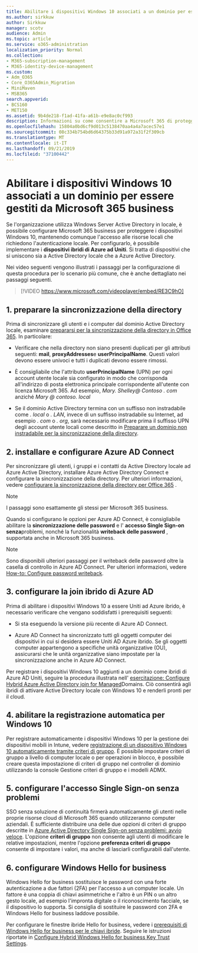 ```yaml
---
title: Abilitare i dispositivi Windows 10 associati a un dominio per essere gestiti da Microsoft 365 business
ms.author: sirkkuw
author: Sirkkuw
manager: scotv
audience: Admin
ms.topic: article
ms.service: o365-administration
localization_priority: Normal
ms.collection:
- M365-subscription-management
- M365-identity-device-management
ms.custom:
- Adm_O365
- Core_O365Admin_Migration
- MiniMaven
- MSB365
search.appverid:
- BCS160
- MET150
ms.assetid: 9b4de218-f1ad-41fa-a61b-e9e8ac0cf993
description: Informazioni su come consentire a Microsoft 365 di proteggere gli annunci locali con i dispositivi Windows 10.
ms.openlocfilehash: 15804a0bd6cf9d013c5138470aa4a4a7acec57e1
ms.sourcegitcommit: 08c334b754bd6d64375b33d91a972a31f2f309cb
ms.translationtype: MT
ms.contentlocale: it-IT
ms.lasthandoff: 09/21/2019
ms.locfileid: "37100442"
---
```

# <a name="enable-domain-joined-windows-10-devices-to-be-managed-by-microsoft-365-business"></a>Abilitare i dispositivi Windows 10 associati a un dominio per essere gestiti da Microsoft 365 business

Se l'organizzazione utilizza Windows Server Active Directory in locale, è possibile configurare Microsoft 365 business per proteggere i dispositivi Windows 10, mantenendo comunque l'accesso alle risorse locali che richiedono l'autenticazione locale.
Per configurarlo, è possibile implementare i **dispositivi ibridi di Azure ad Uniti**. Si tratta di dispositivi che si uniscono sia a Active Directory locale che a Azure Active Directory.

Nei video seguenti vengono illustrati i passaggi per la configurazione di questa procedura per lo scenario più comune, che è anche dettagliato nei passaggi seguenti.

> [!VIDEO https://www.microsoft.com/videoplayer/embed/RE3C9hO]
  

## <a name="1-prepare-for-directory-synchronization"></a>1. preparare la sincronizzazione della directory 

Prima di sincronizzare gli utenti e i computer dal dominio Active Directory locale, esaminare [prepararsi per la sincronizzazione della directory in Office 365](https://docs.microsoft.com/office365/enterprise/prepare-for-directory-synchronization). In particolare:

   - Verificare che nella directory non siano presenti duplicati per gli attributi seguenti: **mail**, **proxyAddresses**e **userPrincipalName**. Questi valori devono essere univoci e tutti i duplicati devono essere rimossi.
   
   - È consigliabile che l'attributo **userPrincipalName** (UPN) per ogni account utente locale sia configurato in modo che corrisponda all'indirizzo di posta elettronica principale corrispondente all'utente con licenza Microsoft 365. Ad esempio, *Mary. Shelley<span>@ Contoso<span> . com* anziché *Mary @ contoso. local*
   
   - Se il dominio Active Directory termina con un suffisso non instradabile come *. local* o *. LAN*, invece di un suffisso instradabile su Internet, ad esempio *. com* o *. org*, sarà necessario modificare prima il suffisso UPN degli account utente locali come descritto in [Preparare un dominio non instradabile per la sincronizzazione della directory](https://docs.microsoft.com/office365/enterprise/prepare-a-non-routable-domain-for-directory-synchronization). 

## <a name="2-install-and-configure-azure-ad-connect"></a>2. installare e configurare Azure AD Connect

Per sincronizzare gli utenti, i gruppi e i contatti da Active Directory locale ad Azure Active Directory, installare Azure Active Directory Connect e configurare la sincronizzazione della directory. Per ulteriori informazioni, vedere [configurare la sincronizzazione della directory per Office 365](https://support.office.com/article/1b3b5318-6977-42ed-b5c7-96fa74b08846) .

> [!NOTE]
> I passaggi sono esattamente gli stessi per Microsoft 365 business. 

Quando si configurano le opzioni per Azure AD Connect, è consigliabile abilitare la **sincronizzazione delle password** e l' **accesso Single Sign-on senza**problemi, nonché la funzionalità **writeback delle password** , supportata anche in Microsoft 365 business.

> [!NOTE]
> Sono disponibili ulteriori passaggi per il writeback delle password oltre la casella di controllo in Azure AD Connect. Per ulteriori informazioni, vedere [How-to: Configure password writeback](https://docs.microsoft.com/azure/active-directory/authentication/howto-sspr-writeback). 

## <a name="3-configure-hybrid-azure-ad-join"></a>3. configurare la join ibrido di Azure AD

Prima di abilitare i dispositivi Windows 10 a essere Uniti ad Azure ibrido, è necessario verificare che vengano soddisfatti i prerequisiti seguenti:

   - Si sta eseguendo la versione più recente di Azure AD Connect.

   - Azure AD Connect ha sincronizzato tutti gli oggetti computer dei dispositivi in cui si desidera essere Uniti AD Azure ibrido. Se gli oggetti computer appartengono a specifiche unità organizzative (OU), assicurarsi che le unità organizzative siano impostate per la sincronizzazione anche in Azure AD Connect.

Per registrare i dispositivi Windows 10 aggiunti a un dominio come ibridi di Azure AD Uniti, seguire la procedura illustrata nell' [esercitazione: Configure Hybrid Azure Active Directory join for Managed](https://docs.microsoft.com/azure/active-directory/devices/hybrid-azuread-join-managed-domains#configure-hybrid-azure-ad-join)Domains. Ciò consentirà agli ibridi di attivare Active Directory locale con Windows 10 e renderli pronti per il cloud.
    
## <a name="4-enable-automatic-enrollment-for-windows-10"></a>4. abilitare la registrazione automatica per Windows 10

 Per registrare automaticamente i dispositivi Windows 10 per la gestione dei dispositivi mobili in Intune, vedere [registrazione di un dispositivo Windows 10 automaticamente tramite criteri di gruppo](https://docs.microsoft.com/windows/client-management/mdm/enroll-a-windows-10-device-automatically-using-group-policy). È possibile impostare criteri di gruppo a livello di computer locale o per operazioni in blocco, è possibile creare questa impostazione di criteri di gruppo nel controller di dominio utilizzando la console Gestione criteri di gruppo e i modelli ADMX.

## <a name="5-configure-seamless-single-sign-on"></a>5. configurare l'accesso Single Sign-on senza problemi

  SSO senza soluzione di continuità firmerà automaticamente gli utenti nelle proprie risorse cloud di Microsoft 365 quando utilizzeranno computer aziendali. È sufficiente distribuire una delle due opzioni di criteri di gruppo descritte in [Azure Active Directory Single Sign-on senza problemi: avvio veloce](https://docs.microsoft.com/azure/active-directory/hybrid/how-to-connect-sso-quick-start#step-2-enable-the-feature). L'opzione **criteri di gruppo** non consente agli utenti di modificare le relative impostazioni, mentre l'opzione **preferenza criteri di gruppo** consente di impostare i valori, ma anche di lasciarli configurabili dall'utente.

## <a name="6-set-up-windows-hello-for-business"></a>6. configurare Windows Hello for business

 Windows Hello for business sostituisce le password con una forte autenticazione a due fattori (2FA) per l'accesso a un computer locale. Un fattore è una coppia di chiavi asimmetriche e l'altro è un PIN o un altro gesto locale, ad esempio l'impronta digitale o il riconoscimento facciale, se il dispositivo lo supporta. Si consiglia di sostituire le password con 2FA e Windows Hello for business laddove possibile.

Per configurare le finestre ibride Hello for business, vedere i [prerequisiti di Windows Hello for business per le chiavi ibride](https://docs.microsoft.com/windows/security/identity-protection/hello-for-business/hello-hybrid-key-trust-prereqs). Seguire le istruzioni riportate in [Configure Hybrid Windows Hello for business Key Trust Settings](https://docs.microsoft.com/windows/security/identity-protection/hello-for-business/hello-hybrid-key-whfb-settings). 
